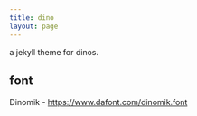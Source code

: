 ```yaml
---
title: dino
layout: page
---
```


a jekyll theme for dinos.

## font
Dinomik - https://www.dafont.com/dinomik.font
